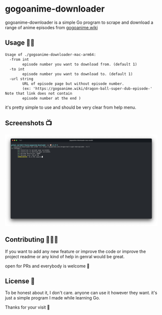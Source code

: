# gogoanime-downloader 

gogoanime-downloader is a simple Go program to scrape and download a range of anime episodes from [gogoanime.wiki](https://gogoanime.wiki/)

## Usage 🏄‍♂️

```text
Usage of ./gogoanime-downloader-mac-arm64:
  -from int
    	episode number you want to download from. (default 1)
  -to int
    	episode number you want to download to. (default 1)
  -url string
    	URL of episode page but without episode number.
    	(ex: 'https://gogoanime.wiki/dragon-ball-super-dub-episode-' Note that link does not contain
    	episode number at the end )
```

it's pretty simple to use and should be very clear from help menu.

## Screenshots 📺

![Sample Output](./screenshots/sampleOutput.png)

## Contributing 🧑🏻‍💻

If you want to add any new feature or improve the code or improve the project readme or any kind of help in genral would be great.

open for PRs and everybody is welcome 🤗

## License 📃

To be honest about it, I don't care. anyone can use it however they want. it's just a simple program I made while learning Go.

Thanks for your visit 🤗
